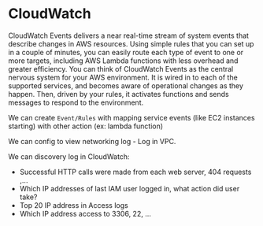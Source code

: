 # CloudWatch

CloudWatch Events delivers a near real-time stream of system events that describe changes in AWS resources. Using simple rules that you can set up in a couple of minutes, you can easily route each type of event to one or more targets, including AWS Lambda functions with less overhead and greater efficiency. You can think of CloudWatch Events as the central nervous system for your AWS environment. It is wired in to each of the supported services, and becomes aware of operational changes as they happen. Then, driven by your rules, it activates functions and sends messages to respond to the environment.

We can create `Event/Rules` with mapping service events (like EC2 instances starting) with other action (ex: lambda function)

We can config to view networking log - Log in VPC.

We can discovery log in CloudWatch:

+ Successful HTTP calls were made from each web server, 404 requests ,...
+ Which IP addresses of last IAM user logged in, what action did user take?
+ Top 20 IP address in Access logs
+ Which IP address access to 3306, 22, ...
